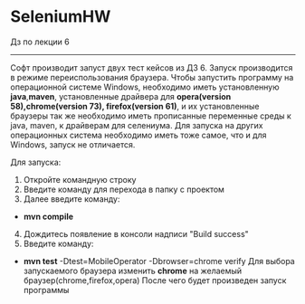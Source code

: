 # SeleniumHW
Дз по лекции 6
***
Софт производит запуст двух тест кейсов из ДЗ 6.
Запуск производится в режиме переиспользования браузера.
Чтобы запустить программу на операционной системе Windows, необходимо иметь установленную **java**,**maven**, установленные драйвера для **opera(version 58),chrome(version 73), firefox(version 61)**, и их установленные браузеры так же необходимо иметь прописанные переменные среды к java, maven, к драйверам для селениума.
Для запуска на других операционных система необходимо иметь тоже самое, что и для Windows, запуск не отличается.

Для запуска:
1) Откройте командную строку
2) Введите команду для перехода в папку с проектом
3) Далее введите команду:
- **mvn compile**
4) Дождитесь появление в консоли надписи "Build success"
5) Введите команду:
- **mvn test** -Dtest=MobileOperator -Dbrowser=chrome verify
Для выбора запускаемого браузера изменить **chrome** на желаемый браузер(chrome,firefox,opera)
После чего будет произведен запуск программы  